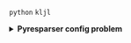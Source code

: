 `python` `kljl`
<details>
  <summary><b>Pyresparser config problem</b></summary>
  `pyresparser` is a simple resume parser used for extracting information from resumes. But now it don't work properly.
  It's works good but `pyresparser` support only  old version. It's works good at `spacy==2.3.8` version. 
  
   ```javascript
// Example of a function in JavaScript
function myFunction() {
  console.log("Hello, world!");
}

  <b>Features</b>
  - Extract name
  - Extract email
  - Extract mobile numbers
  - Extract skills
  - Extract total experience
  - Extract college name
  - Extract degree
  - Extract designation
  - Extract company names
  
  <b>Virtual Environment</b>
  - Item 2
    - Sub-item 1
    - Sub-item 2
  - Item 3
  
  ```javascript
// Install package
pip install pyresparser

  
</details>

